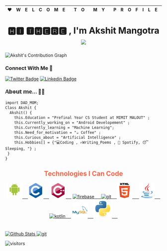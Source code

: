 |♥  |**W**|**E**|**L**|**C**|**O**|**M**|**E**|   |**T**|**O**|   |**M**|**Y**|   |**P**|**R**|**O**|**F**|**I**|**L**|**E**| ♥  |
|---| --- | --- | --- | --- | --- | --- | --- |---| --- | --- |---| --- | --- |---| --- | --- | --- | --- | --- | --- | --- |---|

<h1 align=center> 🅷🅸 🆃🅷🅴🆁🅴 , I'm Akshit Mangotra <img src="https://github.com/TheDudeThatCode/TheDudeThatCode/blob/master/Assets/Hi.gif" width="26px"></h1>

![Akshit's Contribution Graph](https://activity-graph.herokuapp.com/graph?username=Akshit6828&theme=react-dark&hide_border=true&area=true)

<h3 align="left"> Connect With Me 💬</h3>

[![Twitter Badge](https://img.shields.io/badge/-@AkshitMangotra-1ca0f1?style=flat-square&labelColor=1ca0f1&logo=twitter&logoColor=white&link=https://twitter.com/AkshitMangotra)](https://twitter.com/AkshitMangotra) 
[![Linkedin Badge](https://img.shields.io/badge/-AkshitMangotra-blue?style=flat-square&logo=Linkedin&logoColor=white&link=https://www.linkedin.com/in/akshit-mangotra/)](https://www.linkedin.com/in/akshit-mangotra/)
<br />

<p align="left">
  
### 𝔸𝕓𝕠𝕦𝕥 𝕞𝕖... 🙎‍♂️
``` 
import DAD_MOM;
Class Akshit {
  Akshit() {
    this.Education = "Prefinal Year CS Student at MIMIT MALOUT" ;
    this.Currently_working_on = "Android Developement" ;
    this.Currently_learning = "Machine Learning";
    this.Need_for_motivation = "☕ Coffee" ;
    this.Curious_about = "Artificial Intelligence" ;
    this.Hobbies[] = {"💻Coding , ✍️Writing_Poems , 🎵 Spotify, 😴Sleeping, "} ; 
 }
}
```

</p>
<h2 style="color:Tomato;" align =center> Technologies I Can Code</h2>
<p align="center">
<a href="https://developer.android.com" target="_blank"> <img src="https://raw.githubusercontent.com/devicons/devicon/master/icons/android/android-original-wordmark.svg" alt="android" width="50" height="50" />&emsp;  </a> 
<a href="https://www.cprogramming.com/" target="_blank"> <img src="https://raw.githubusercontent.com/devicons/devicon/master/icons/c/c-original.svg" alt="c" width="50" height="50"/> &emsp;</a> 
<a href="https://www.w3schools.com/cpp/" target="_blank"> <img src="https://raw.githubusercontent.com/devicons/devicon/master/icons/cplusplus/cplusplus-original.svg" alt="cplusplus" width="50" height="50"/> &emsp;</a> 
<a href="https://firebase.google.com/" target="_blank"> <img src="https://www.vectorlogo.zone/logos/firebase/firebase-icon.svg" alt="firebase" width="50" height="50"/> 
  &emsp; </a> 
<a href="https://git-scm.com/" target="_blank"> <img src="https://www.vectorlogo.zone/logos/git-scm/git-scm-icon.svg" alt="git" width="50" height="50"/>&emsp; </a> 
<a href="https://www.w3.org/html/" target="_blank"> <img src="https://raw.githubusercontent.com/devicons/devicon/master/icons/html5/html5-original-wordmark.svg" alt="html5" width="50" height="50"/> &emsp; </a> 
<a href="https://www.java.com" target="_blank"> <img src="https://raw.githubusercontent.com/devicons/devicon/master/icons/java/java-original.svg" alt="java" width="50" height="50"/> &emsp; </a> 
<a href="https://kotlinlang.org" target="_blank"> <img src="https://www.vectorlogo.zone/logos/kotlinlang/kotlinlang-icon.svg" alt="kotlin" width="50" height="50"/> &emsp;</a> 
<a href="https://www.mysql.com/" target="_blank"> <img src="https://raw.githubusercontent.com/devicons/devicon/master/icons/mysql/mysql-original-wordmark.svg" alt="mysql" width="50" height="50"/>&emsp; </a>
<a href="https://www.python.org" target="_blank"> <img src="https://raw.githubusercontent.com/devicons/devicon/master/icons/python/python-original.svg" alt="python" width="60" height="60"/> &emsp; </a> <h1> </h1>
</p>


<!--
**Akshit6828/Akshit6828** is a ✨ _special_ ✨ repository because its `README.md` (this file) appears on your GitHub profile.
### Technologies & Frameworks I have worked with : 
Here are some ideas to get you started:
-  👨‍ 🎓 I'm a Prefinal Year Computer Science Student at Malout Institution of Management and Information Technology
- 🔭 I’m currently working on Android Development
- 🌱 I’m currently learning Google Cloud
- ❤  I need ~~Motivation.~~ Coffee ✅ to keep me working

|N   |I   |C  |K   |   |   |   |   |   |   |
|--- |--- |---|--- |---|---|---|---|---|---|

style="border:orange; border-width:5px; border-style:solid;"
My hands are comfortable typing in :   
| **Python** | **C/C++** | **JAVA** | **Kotlin** |
| :---------:| :--------:| :-------:| :---------:|
<img align="left" alt="visitors" src="https://akshit6828.github.io/LinkedIn-Profile-Batch/"/>

- 🔭 I’m currently working on ...
- 🌱 I’m currently learning ...
- 👯 I’m looking to collaborate on ...
- 🤔 I’m looking for help with ...
- 💬 Ask me about ...
- 📫 How to reach me: ...
- 😄 Pronouns: ...
- ⚡ Fun fact: ...
![Akshit's GitHub stats](https://github-readme-stats.vercel.app/api?username=Akshit6828&show_icons=true&theme=react-dark&hide_border=true&area=true)
![Akshit's GitHub stats](https://github-readme-stats.vercel.app/api?username=Akshit6828&show_icons=true&theme=react&border_radius=10)

[![Top Langs](https://github-readme-stats.vercel.app/api/top-langs/?username=Akshit6828&layout=compact&theme=react)](https://github.com/anuraghazra/github-readme-stats)
</p>
-->
  

<p align="center">
  
 <a href="https://github-readme-stats.vercel.app/api?username=Akshit6828&show_icons=true&theme=react&border_radius=0"> <img src="https://github-readme-stats.vercel.app/api?username=Akshit6828&show_icons=true&theme=react&border_radius=0" alt="Github Stats"  width="465" height = "170"/></a><a href="https://github-readme-stats.vercel.app/api/top-langs/?username=Akshit6828&layout=compact&theme=react&border_radius=0"> <img src="https://github-readme-stats.vercel.app/api/top-langs/?username=Akshit6828&layout=compact&theme=react&border_radius=0" alt="git"  width="465" height = "170" /></a> 
  
</p>

  ![visitors](https://visitor-badge.laobi.icu/badge?page_id=Akshit6828.Akshit6828)
